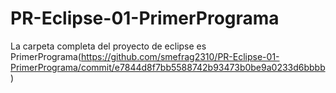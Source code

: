 # PR-Eclipse-01-PrimerPrograma
La carpeta completa del proyecto de eclipse es PrimerPrograma(https://github.com/smefrag2310/PR-Eclipse-01-PrimerPrograma/commit/e7844d8f7bb5588742b93473b0be9a0233d6bbbb)

